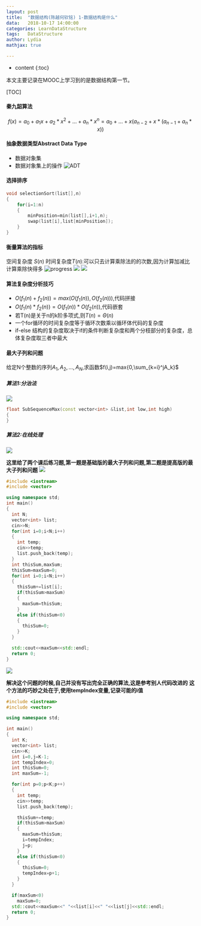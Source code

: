 ```yaml
---
layout:	post
title:	"数据结构(陈越何钦铭) 1-数据结构是什么"
data:	2018-10-17 14:00:00
categories: LearnDataStructure
tags:	DataStructure 
author: Lydia
mathjax: true

---
```


* content
{:toc}

本文主要记录在MOOC上学习到的是数据结构第一节。



[TOC]
#### **秦九韶算法**
 $$ f(x)=a_0+a_1x+a_2*x^2+...+a_n*x^n=a_0+...+x(a_{n-2}+x*(a_{n-1}+a_n*x)) $$
#### **抽象数据类型Abstract Data Type**
 - 数据对象集
 - 数据对象集上的操作
 ![ADT](https://raw.githubusercontent.com/LingjieLi/LingjieLi.github.io/master/images/ADT.png)

#### **选择排序**
```cpp
void selectionSort(list[],n)
{
	for(i=1:n)
    {
    	minPosition=min(list[],i+1,n);
        swap(list[i],list[minPosition]);
    }
}
```
#### **衡量算法的指标**
空间复杂度 $S(n)$
时间复杂度$T(n)$:可以只去计算乘除法的的次数,因为计算加减比计算乘除快得多
![progress](https://raw.githubusercontent.com/LingjieLi/LingjieLi.github.io/master/images/progress.png)
![](https://raw.githubusercontent.com/LingjieLi/LingjieLi.github.io/master/images/On.png)
![](https://raw.githubusercontent.com/LingjieLi/LingjieLi.github.io/master/images/Onimg.png)

#### **算法复杂度分析技巧**
  - $O(f_1(n)+f_2(n))=max(O(f_1(n)),O(f_2(n)))$,代码拼接
  - $O(f_1(n)*f_2(n))=O(f_1(n))*O(f_2(n))$,代码嵌套
  - 若T(n)是关于n的k阶多项式,则$T(n)= \Theta(n)$
  - 一个for循环的时间复杂度等于循环次数乘以循环体代码的复杂度
  - if-else 结构的复杂度取决于if的条件判断复杂度和两个分枝部分的复杂度，总体复杂度取三者中最大

#### **最大子列和问题**
给定N个整数的序列${A_1,A_2,...,A_N}$,求函数$f(i,j)=max{0,\sum_{k=i}^jA_k}$
##### **算法1:分治法**
![](https://raw.githubusercontent.com/LingjieLi/LingjieLi.github.io/master/images/Divide.png)
```cpp
float SubSequenceMax(const vector<int> &list,int low,int high)
{
}
```
##### **算法2:在线处理**
![](https://raw.githubusercontent.com/LingjieLi/LingjieLi.github.io/master/images/OnLine.png)

**这里给了两个课后练习题,第一题是基础版的最大子列和问题,第二题是提高版的最大子列和问题**
![](https://raw.githubusercontent.com/LingjieLi/LingjieLi.github.io/master/images/MaxSubPAT1.png)
```cpp
#include <iostream>
#include <vector>

using namespace std;
int main()
{
  int N;
  vector<int> list;
  cin>>N;
  for(int i=0;i<N;i++)
  {
    int temp;
    cin>>temp;
    list.push_back(temp);
  }
  int thisSum,maxSum;
  thisSum=maxSum=0;
  for(int i=0;i<N;i++)
  {
    thisSum+=list[i];
    if(thisSum>maxSum)
    {
      maxSum=thisSum;
    }
    else if(thisSum<0)
    {
      thisSum=0;
    }
  }

  std::cout<<maxSum<<std::endl;
  return 0;
}
```

![](https://raw.githubusercontent.com/LingjieLi/LingjieLi.github.io/master/images/MaxSubPAT2.png)

**解决这个问题的时候,自己并没有写出完全正确的算法,这是参考别人代码改进的**
**这个方法的巧妙之处在于,使用tempIndex变量,记录可能的i值**

```cpp
#include <iostream>
#include <vector>

using namespace std;

int main()
{
  int K;
  vector<int> list;
  cin>>K;
  int i=0,j=K-1;
  int tempIndex=0;
  int thisSum=0;
  int maxSum=-1;

  for(int p=0;p<K;p++)
  {
    int temp;
    cin>>temp;
    list.push_back(temp);

    thisSum+=temp;
    if(thisSum>maxSum)
    {
      maxSum=thisSum;
      i=tempIndex;
      j=p;
    }
    else if(thisSum<0)
    {
      thisSum=0;
      tempIndex=p+1;
    }
  }

  if(maxSum<0)
    maxSum=0;
  std::cout<<maxSum<<" "<<list[i]<<" "<<list[j]<<std::endl;
  return 0;
}

```

